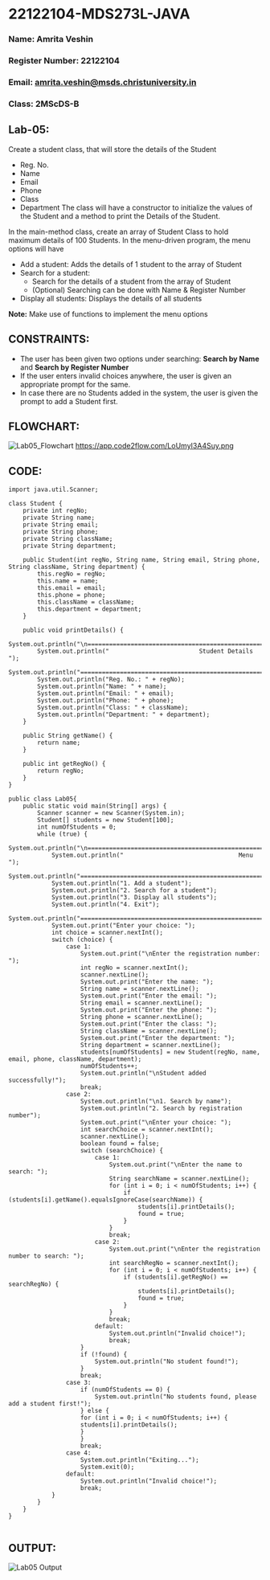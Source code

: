 # 22122104-MDS273L-JAVA
### Name: Amrita Veshin
### Register Number: 22122104
### Email: amrita.veshin@msds.christuniversity.in
### Class: 2MScDS-B
## Lab-05:

Create a student class, that will store the details of the Student
* Reg. No.
* Name
* Email
* Phone
* Class
* Department
The class will have a constructor to initialize the values of the Student and a method to print the Details of the Student.

In the main-method class, create an array of Student Class to hold maximum details of 100 Students.
In the menu-driven program, the menu options will have
* Add a student: Adds the details of 1 student to the array of Student
* Search for a student: 
    * Search for the details of a student from the array of Student
    * (Optional) Searching can be done with Name & Register Number
* Display all students: Displays the details of all students

__Note:__ Make use of functions to implement the menu options

## CONSTRAINTS: 
* The user has been given two options under searching: __Search by Name__ and __Search by Register Number__
* If the user enters invalid choices anywhere, the user is given an appropriate prompt for the same.
* In case there are no Students added in the system, the user is given the prompt to add a Student first.

## FLOWCHART: 
![Lab05_Flowchart](https://github.com/AmritaVeshin/22122104-MDS273L-JAVA/assets/118504567/0334de24-10c4-4497-a2c5-7d7e270c443a)
https://app.code2flow.com/LoUmyI3A4Suy.png

## CODE:
```
import java.util.Scanner;

class Student {
    private int regNo;
    private String name;
    private String email;
    private String phone;
    private String className;
    private String department;

    public Student(int regNo, String name, String email, String phone, String className, String department) {
        this.regNo = regNo;
        this.name = name;
        this.email = email;
        this.phone = phone;
        this.className = className;
        this.department = department;
    }

    public void printDetails() {
        System.out.println("\n======================================================================");
        System.out.println("                         Student Details                              ");
        System.out.println("======================================================================");
        System.out.println("Reg. No.: " + regNo);
        System.out.println("Name: " + name);
        System.out.println("Email: " + email);
        System.out.println("Phone: " + phone);
        System.out.println("Class: " + className);
        System.out.println("Department: " + department);
    }

    public String getName() {
        return name;
    }

    public int getRegNo() {
        return regNo;
    }
}

public class Lab05{
    public static void main(String[] args) {
        Scanner scanner = new Scanner(System.in);
        Student[] students = new Student[100];
        int numOfStudents = 0;
        while (true) {
            System.out.println("\n======================================================================");
            System.out.println("                                Menu                                    ");
            System.out.println("======================================================================");
            System.out.println("1. Add a student");
            System.out.println("2. Search for a student");
            System.out.println("3. Display all students");
            System.out.println("4. Exit");
            System.out.println("======================================================================");
            System.out.print("Enter your choice: ");
            int choice = scanner.nextInt();
            switch (choice) {
                case 1:
                    System.out.print("\nEnter the registration number: ");
                    int regNo = scanner.nextInt();
                    scanner.nextLine();
                    System.out.print("Enter the name: ");
                    String name = scanner.nextLine();
                    System.out.print("Enter the email: ");
                    String email = scanner.nextLine();
                    System.out.print("Enter the phone: ");
                    String phone = scanner.nextLine();
                    System.out.print("Enter the class: ");
                    String className = scanner.nextLine();
                    System.out.print("Enter the department: ");
                    String department = scanner.nextLine();
                    students[numOfStudents] = new Student(regNo, name, email, phone, className, department);
                    numOfStudents++;
                    System.out.println("\nStudent added successfully!");
                    break;
                case 2:
                    System.out.println("\n1. Search by name");
                    System.out.println("2. Search by registration number");
                    System.out.print("\nEnter your choice: ");
                    int searchChoice = scanner.nextInt();
                    scanner.nextLine();
                    boolean found = false;
                    switch (searchChoice) {
                        case 1:
                            System.out.print("\nEnter the name to search: ");
                            String searchName = scanner.nextLine();
                            for (int i = 0; i < numOfStudents; i++) {
                                if (students[i].getName().equalsIgnoreCase(searchName)) {
                                    students[i].printDetails();
                                    found = true;
                                }
                            }
                            break;
                        case 2:
                            System.out.print("\nEnter the registration number to search: ");
                            int searchRegNo = scanner.nextInt();
                            for (int i = 0; i < numOfStudents; i++) {
                                if (students[i].getRegNo() == searchRegNo) {
                                    students[i].printDetails();
                                    found = true;
                                }
                            }
                            break;
                        default:
                            System.out.println("Invalid choice!");
                            break;
                    }
                    if (!found) {
                        System.out.println("No student found!");
                    }
                    break;
                case 3:
                    if (numOfStudents == 0) {
                        System.out.println("No students found, please add a student first!");
                    } else {
                    for (int i = 0; i < numOfStudents; i++) {
                    students[i].printDetails();
                    }
                    }
                    break;
                case 4:
                    System.out.println("Exiting...");
                    System.exit(0);
                default:
                    System.out.println("Invalid choice!");
                    break;
            }
        }
    }
}
                                        

```

## OUTPUT: 
![Lab05 Output](https://github.com/AmritaVeshin/22122104-MDS273L-JAVA/assets/118504567/18544018-807a-41c5-b95d-546eda2b8ae3)
